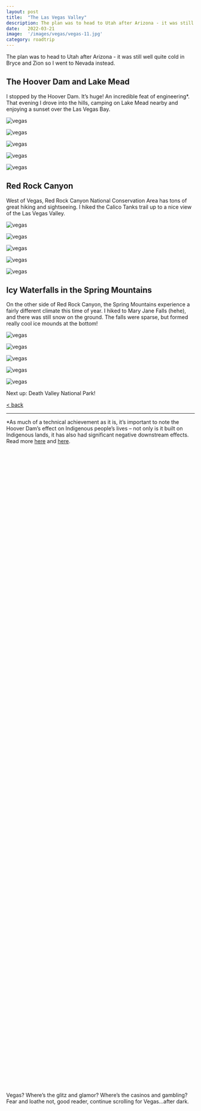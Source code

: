 ```yaml
---
layout: post
title:  "The Las Vegas Valley"
description: The plan was to head to Utah after Arizona - it was still quite cold in Bryce and Zion so I went to Nevada instead.
date:   2022-03-21
image:  '/images/vegas/vegas-11.jpg'
category: roadtrip
---
```


The plan was to head to Utah after Arizona - it was still well quite cold in Bryce and Zion so I went to Nevada instead.

## The Hoover Dam and Lake Mead

I stopped by the Hoover Dam. It’s huge! An incredible feat of engineering*. That evening I drove into the hills, camping on Lake Mead nearby and enjoying a sunset over the Las Vegas Bay.

![vegas]({{site.baseurl}}/images/vegas/vegas-1.jpg#wide)

![vegas]({{site.baseurl}}/images/vegas/vegas-2.jpg#wide)

![vegas]({{site.baseurl}}/images/vegas/vegas-3.jpg#wide)

![vegas]({{site.baseurl}}/images/vegas/vegas-4.jpg#wide)

![vegas]({{site.baseurl}}/images/vegas/vegas-5.jpg#wide)

## Red Rock Canyon

West of Vegas, Red Rock Canyon National Conservation Area has tons of great hiking and sightseeing. I hiked the Calico Tanks trail up to a nice view of the Las Vegas Valley.

![vegas]({{site.baseurl}}/images/vegas/vegas-6.jpg#wide)

![vegas]({{site.baseurl}}/images/vegas/vegas-7.jpg#wide)

![vegas]({{site.baseurl}}/images/vegas/vegas-8.jpg#wide)

![vegas]({{site.baseurl}}/images/vegas/vegas-9.jpg#wide)

![vegas]({{site.baseurl}}/images/vegas/vegas-10.jpg#wide)

## Icy Waterfalls in the Spring Mountains

On the other side of Red Rock Canyon, the Spring Mountains experience a fairly different climate this time of year. I hiked to Mary Jane Falls (hehe), and there was still snow on the ground. The falls were sparse, but formed really cool ice mounds at the bottom!

![vegas]({{site.baseurl}}/images/vegas/vegas-11.jpg#wide)

![vegas]({{site.baseurl}}/images/vegas/vegas-12.jpg#wide)

![vegas]({{site.baseurl}}/images/vegas/vegas-13.jpg#wide)

![vegas]({{site.baseurl}}/images/vegas/vegas-14.jpg#wide)

![vegas]({{site.baseurl}}/images/vegas/vegas-15.jpg#wide)

Next up: Death Valley National Park!

<a href="{{site.baseurl}}/roadtrip">&lt; back</a>

***

\*As much of a technical achievement as it is, it’s important to note the Hoover Dam’s effect on Indigenous people’s lives – not only is it built on Indigenous lands, it has also had significant negative downstream effects. Read more <a href="https://sci-hub.se/https://journals.sagepub.com/doi/abs/10.1177/1532708616640012?journalCode=csca" target="_blank">here</a> and <a href="https://digitalcommons.trinity.edu/cgi/viewcontent.cgi?article=1183&context=tipiti" target="_blank">here</a>.

&nbsp;  
&nbsp;  
&nbsp;  
&nbsp;  
&nbsp;  
&nbsp;  
&nbsp;  
&nbsp;  
&nbsp;  
&nbsp;  
&nbsp;  
&nbsp;  
&nbsp;  
&nbsp;  
&nbsp;  
&nbsp;  
&nbsp;  
&nbsp;  
&nbsp;  
&nbsp;  
&nbsp;  
&nbsp;  
&nbsp;  
&nbsp;  
&nbsp;  
&nbsp;  
&nbsp;  
&nbsp;  
&nbsp;  
&nbsp;  
&nbsp;  
&nbsp;  
&nbsp;  
&nbsp;  
&nbsp;  
&nbsp;  
&nbsp;  
&nbsp;  
&nbsp;  
&nbsp;  
&nbsp;  
&nbsp;  
&nbsp;  
&nbsp;  
&nbsp;  
&nbsp;  
&nbsp;  
&nbsp;  
&nbsp;  
&nbsp;  
&nbsp;  
&nbsp;  
&nbsp;  
&nbsp;  
&nbsp;  
&nbsp;  
&nbsp;  
&nbsp;  
&nbsp;  
&nbsp;  
&nbsp;  
&nbsp;  
&nbsp;  
&nbsp;  
&nbsp;  
&nbsp;  
&nbsp;  
&nbsp;  
&nbsp;  
&nbsp;  
&nbsp;  
&nbsp;  
&nbsp;  
&nbsp;  
&nbsp;  
&nbsp;  
&nbsp;  
&nbsp;  
&nbsp;  
&nbsp;  
&nbsp;  
&nbsp;  
&nbsp;  
&nbsp;  
&nbsp;  
&nbsp;  
&nbsp;  
&nbsp;  
&nbsp;  
&nbsp;  
&nbsp;  
&nbsp;  
&nbsp;  
&nbsp;  
&nbsp;  
&nbsp;  
&nbsp;  
&nbsp;  
&nbsp;  
&nbsp;  

Vegas? Where’s the glitz and glamor? Where’s the casinos and gambling? Fear and loathe not, good reader, continue scrolling for Vegas…after dark.

